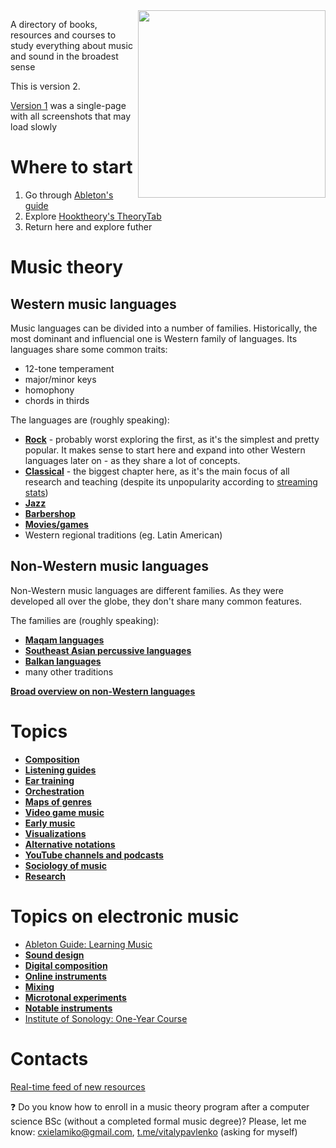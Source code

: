 
<img src="https://user-images.githubusercontent.com/1491908/220568166-377d3637-b5f6-45a9-906c-a8e4a21c3778.jpg" width="300" align="right">

A directory of books, resources and courses to study everything about music and sound in the broadest sense

This is version 2.

[Version 1](https://github.com/vpavlenko/study-music/tree/ba716e653befb6db995346732a351471d2081efc) was a single-page with all screenshots that may load slowly

Where to start
===

1. Go through [Ableton's guide](https://learningmusic.ableton.com/)
2. Explore [Hooktheory's TheoryTab](https://www.hooktheory.com/theorytab)
3. Return here and explore futher

Music theory
===

Western music languages
---

Music languages can be divided into a number of families. Historically, the most dominant and influencial one is Western family of languages. Its languages share some common traits:
- 12-tone temperament
- major/minor keys
- homophony
- chords in thirds

The languages are (roughly speaking):
- [**Rock**](parts/rock_harmony.md) - probably worst exploring the first, as it's the simplest and pretty popular. It makes sense to start here and expand into other Western languages later on - as they share a lot of concepts.
- [**Classical**](parts/classical.md) - the biggest chapter here, as it's the main focus of all research and teaching (despite its unpopularity according to [streaming stats](https://headphonesaddict.com/music-streaming-statistics/))
- [**Jazz**](parts/jazz.md)
- [**Barbershop**](parts/barbershop.md)
- [**Movies/games**](parts/movies_games.md)
- Western regional traditions (eg. Latin American)


Non-Western music languages
---

Non-Western music languages are different families. As they were developed all over the globe, they don't share many common features.

The families are (roughly speaking):
- [**Maqam languages**](parts/maqam_languages.md)
- [**Southeast Asian percussive languages**](parts/se_asian_percussive.md)
- [**Balkan languages**](parts/balkan.md)
- many other traditions

[**Broad overview on non-Western languages**](parts/non_western_languages.md)




Topics
===

- [**Composition**](parts/composition.md)
- [**Listening guides**](parts/listening_guides.md)
- [**Ear training**](parts/ear_training.md)
- [**Orchestration**](parts/orchestration.md)
- [**Maps of genres**](parts/maps_of_genres.md)
- [**Video game music**](parts/vgm.md)
- [**Early music**](parts/early_music.md)
- [**Visualizations**](parts/visualizations.md)
- [**Alternative notations**](parts/alternative_notations.md)
- [**YouTube channels and podcasts**](parts/youtube_and_podcasts.md)
- [**Sociology of music**](parts/sociology.md)
- [**Research**](parts/research.md)

Topics on electronic music
===

- [Ableton Guide: Learning Music](https://learningmusic.ableton.com/)
- [**Sound design**](parts/sound_design.md)
- [**Digital composition**](parts/digital_composition.md)
- [**Online instruments**](parts/online_instruments.md)
- [**Mixing**](parts/mixing.md)
- [**Microtonal experiments**](parts/microtonal.md)
- [**Notable instruments**](parts/instruments.md)
- [Institute of Sonology: One-Year Course](http://sonology.org/one-year-course-admission/)

Contacts
===

[Real-time feed of new resources](https://t.me/keetezh)

❓ Do you know how to enroll in a music theory program after a computer science BSc (without a completed formal music degree)? Please, let me know: cxielamiko@gmail.com, [t.me/vitalypavlenko](https://t.me/vitalypavlenko) (asking for myself)
